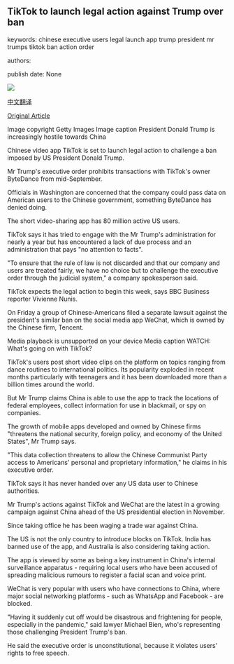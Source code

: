 ## TikTok to launch legal action against Trump over ban

keywords: chinese executive users legal launch app trump president mr trumps tiktok ban action order

authors: 

publish date: None

![](https://ichef.bbci.co.uk/news/1024/branded_news/CF87/production/_114072135_gettyimages-1228140611.jpg)

[中文翻译](TikTok%20to%20launch%20legal%20action%20against%20Trump%20over%20ban_zh.md)

[Original Article](https://www.bbc.com/news/world-us-canada-53877956)

Image copyright Getty Images Image caption President Donald Trump is increasingly hostile towards China

Chinese video app TikTok is set to launch legal action to challenge a ban imposed by US President Donald Trump.

Mr Trump's executive order prohibits transactions with TikTok's owner ByteDance from mid-September.

Officials in Washington are concerned that the company could pass data on American users to the Chinese government, something ByteDance has denied doing.

The short video-sharing app has 80 million active US users.

TikTok says it has tried to engage with the Mr Trump's administration for nearly a year but has encountered a lack of due process and an administration that pays "no attention to facts".

"To ensure that the rule of law is not discarded and that our company and users are treated fairly, we have no choice but to challenge the executive order through the judicial system," a company spokesperson said.

TikTok expects the legal action to begin this week, says BBC Business reporter Vivienne Nunis.

On Friday a group of Chinese-Americans filed a separate lawsuit against the president's similar ban on the social media app WeChat, which is owned by the Chinese firm, Tencent.

Media playback is unsupported on your device Media caption WATCH: What's going on with TikTok?

TikTok's users post short video clips on the platform on topics ranging from dance routines to international politics. Its popularity exploded in recent months particularly with teenagers and it has been downloaded more than a billion times around the world.

But Mr Trump claims China is able to use the app to track the locations of federal employees, collect information for use in blackmail, or spy on companies.

The growth of mobile apps developed and owned by Chinese firms "threatens the national security, foreign policy, and economy of the United States", Mr Trump says.

"This data collection threatens to allow the Chinese Communist Party access to Americans' personal and proprietary information," he claims in his executive order.

TikTok says it has never handed over any US data user to Chinese authorities.

Mr Trump's actions against TikTok and WeChat are the latest in a growing campaign against China ahead of the US presidential election in November.

Since taking office he has been waging a trade war against China.

The US is not the only country to introduce blocks on TikTok. India has banned use of the app, and Australia is also considering taking action.

The app is viewed by some as being a key instrument in China's internal surveillance apparatus - requiring local users who have been accused of spreading malicious rumours to register a facial scan and voice print.

WeChat is very popular with users who have connections to China, where major social networking platforms - such as WhatsApp and Facebook - are blocked.

"Having it suddenly cut off would be disastrous and frightening for people, especially in the pandemic," said lawyer Michael Bien, who's representing those challenging President Trump's ban.

He said the executive order is unconstitutional, because it violates users' rights to free speech.